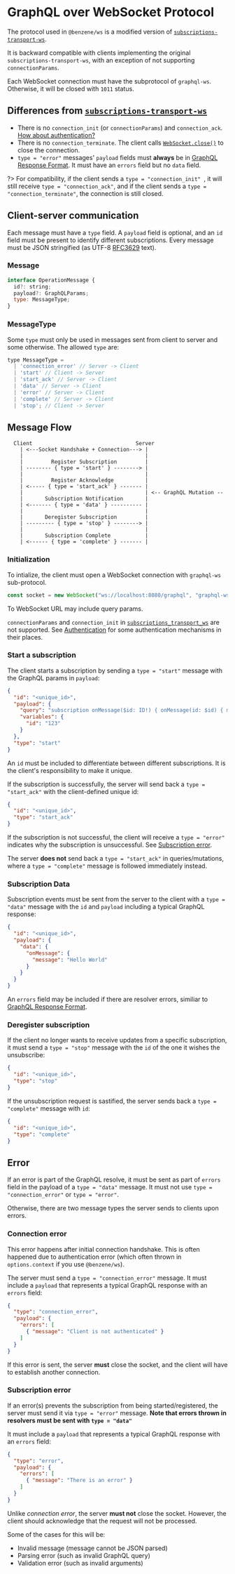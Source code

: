 # GraphQL over WebSocket Protocol

The protocol used in `@benzene/ws` is a modified version of [`subscriptions-transport-ws`](https://github.com/apollographql/subscriptions-transport-ws). 

It is backward compatible with clients implementing the original `subscriptions-transport-ws`, with an exception of not supporting `connectionParams`.

Each WebSocket connection must have the subprotocol of `graphql-ws`. Otherwise, it will be closed with `1011` status.

## Differences from [`subscriptions-transport-ws`](https://github.com/apollographql/subscriptions-transport-ws)

- There is no `connection_init` (or `connectionParams`) and `connection_ack`. [How about authentication?](#authentication_and_initialization)
- There is no `connection_terminate`. The client calls [`WebSocket.close()`](https://developer.mozilla.org/en-US/docs/Web/API/WebSocket/close) to close the connection.
- `type = "error"` messages' `payload` fields must **always** be in [GraphQL Response Format](https://spec.graphql.org/June2018/#sec-Response-Format). It must have an `errors` field but no `data` field.

?> For compatibility, if the client sends a `type = "connection_init" `, it will still receive `type = "connection_ack"`, and if the client sends a `type = "connection_terminate"`, the connection is still closed.

## Client-server communication

Each message must have a `type` field. A `payload` field is optional, and an `id` field must be present to identify different subscriptions. Every message must be JSON stringified (as UTF-8 [RFC3629](https://tools.ietf.org/html/rfc3629) text).

### Message

```js
interface OperationMessage {
  id?: string;
  payload?: GraphQLParams;
  type: MessageType;
}
```

### MessageType

Some `type` must only be used in messages sent from client to server and some otherwise. The allowed `type` are:

```js
type MessageType =
  | 'connection_error' // Server -> Client
  | 'start' // Client -> Server
  | 'start_ack' // Server -> Client
  | 'data' // Server -> Client
  | 'error' // Server -> Client
  | 'complete' // Server -> Client
  | 'stop'; // Client -> Server
```

## Message Flow

```
  Client                                 Server  
    | <---Socket Handshake + Connection---> |
    |                                       |
    |         Register Subscription         |
    | -------- { type = 'start' } --------> |
    |                                       |
    |         Register Acknowledge          |
    | <----- { type = 'start_ack' } ------- |
    |                                       | <-- GraphQL Mutation --
    |       Subscription Notification       |
    | <------- { type = 'data' } ---------- |
    |                                       | 
    |       Deregister Subscription         |
    | --------- { type = 'stop' } --------> |
    |                                       |    
    |       Subscription Complete           |
    | <------ { type = 'complete' } ------- |
```

### Initialization

To intialize, the client must open a WebSocket connection with `graphql-ws` sub-protocol.

```js
const socket = new WebSocket("ws://localhost:8080/graphql", "graphql-ws")
```

To WebSocket URL may include query params.

`connectionParams` and `connection_init` in [`subscriptions_transport_ws`](https://github.com/apollographql/subscriptions-transport-ws/blob/master/PROTOCOL.md) are not supported. See [Authentication](https://hoangvvo.github.io/benzene/#/ws/authentication) for some authentication mechanisms in their places.

### Start a subscription

The client starts a subscription by sending a `type = "start"` message with the GraphQL params in `payload`:

```json
{
  "id": "<unique_id>",
  "payload": {
    "query": "subscription onMessage($id: ID!) { onMessage(id: $id) { message } }",
    "variables": {
      "id": "123"
    }
  },
  "type": "start"
}
```

An `id` must be included to differentiate between different subscriptions. It is the client's responsibility to make it unique.

If the subscription is successfully, the server will send back a `type = "start_ack"` with the client-defined unique id:

```json
{
  "id": "<unique_id>",
  "type": "start_ack"
}
```

If the subscription is not successful, the client will receive a `type = "error"` indicates why the subscription is unsuccessful. See [Subscription error](#subscription-error).

The server **does not** send back a `type = "start_ack"` in queries/mutations, where a `type = "complete"` message is followed immediately instead. 

### Subscription Data

Subscription events must be sent from the server to the client with a `type = "data"` message with the `id` and `payload` including a typical GraphQL response:

```json
{
  "id": "<unique_id>",
  "payload": {
    "data": {
      "onMessage": {
        "message": "Hello World"
      }
    }
  }
}
```

An `errors` field may be included if there are resolver errors, similiar to [GraphQL Response Format](https://spec.graphql.org/June2018/#sec-Response-Format).

### Deregister subscription

If the client no longer wants to receive updates from a specific subscription, it must send a `type = "stop"` message with the `id` of the one it wishes the unsubscribe:

```json
{
  "id": "<unique_id>",
  "type": "stop"
}
```

If the unsubscription request is sastified, the server sends back a `type = "complete"` message with `id`:

```json
{
  "id": "<unique_id>",
  "type": "complete"
}
```

## Error

If an error is part of the GraphQL resolve, it must be sent as part of `errors` field in the payload of a `type = "data"` message. It must not use `type = "connection_error"` or `type = "error"`.

Otherwise, there are two message types the server sends to clients upon errors.

### Connection error

This error happens after initial connection handshake. This is often happened due to authentication error (which often thrown in `options.context` if you use `@benzene/ws`).

The server must send a `type = "connection_error"` message. It must include a `payload` that represents a typical GraphQL response with an `errors` field:

```json
{
  "type": "connection_error",
  "payload": {
    "errors": [
      { "message": "Client is not authenticated" }
    ]
  }
}
```

If this error is sent, the server **must** close the socket, and the client will have to establish another connection.

### Subscription error

If an error(s) prevents the subscription from being started/registered, the server must send it via `type = "error"` message. **Note that errors thrown in resolvers must be sent with `type = "data"`**

It must include a `payload` that represents a typical GraphQL response with an `errors` field:

```json
{
  "type": "error",
  "payload": {
    "errors": [
      { "message": "There is an error" }
    ]
  }
}
```

Unlike *connection error*, the server **must not** close the socket. However, the client should acknowledge that the request will not be processed.

Some of the cases for this will be:

- Invalid message (message cannot be JSON parsed)
- Parsing error (such as invalid GraphQL query)
- Validation error (such as invalid arguments)

